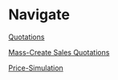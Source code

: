# Navigate

[Quotations](Quotations.md)

[Mass-Create Sales Quotations](Mass_create.md)

[Price-Simulation](Price_simulation.md)